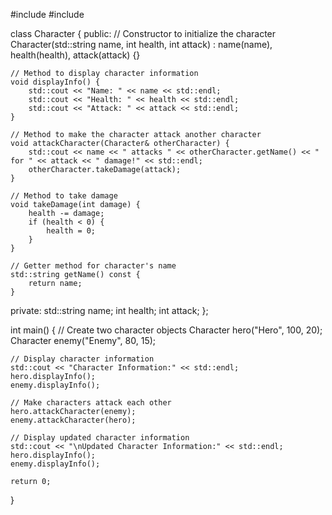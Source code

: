 #include <iostream>
#include <string>

class Character {
public:
    // Constructor to initialize the character
    Character(std::string name, int health, int attack) 
        : name(name), health(health), attack(attack) {}

    // Method to display character information
    void displayInfo() {
        std::cout << "Name: " << name << std::endl;
        std::cout << "Health: " << health << std::endl;
        std::cout << "Attack: " << attack << std::endl;
    }

    // Method to make the character attack another character
    void attackCharacter(Character& otherCharacter) {
        std::cout << name << " attacks " << otherCharacter.getName() << " for " << attack << " damage!" << std::endl;
        otherCharacter.takeDamage(attack);
    }

    // Method to take damage
    void takeDamage(int damage) {
        health -= damage;
        if (health < 0) {
            health = 0;
        }
    }

    // Getter method for character's name
    std::string getName() const {
        return name;
    }

private:
    std::string name;
    int health;
    int attack;
};

int main() {
    // Create two character objects
    Character hero("Hero", 100, 20);
    Character enemy("Enemy", 80, 15);

    // Display character information
    std::cout << "Character Information:" << std::endl;
    hero.displayInfo();
    enemy.displayInfo();

    // Make characters attack each other
    hero.attackCharacter(enemy);
    enemy.attackCharacter(hero);

    // Display updated character information
    std::cout << "\nUpdated Character Information:" << std::endl;
    hero.displayInfo();
    enemy.displayInfo();

    return 0;
}
